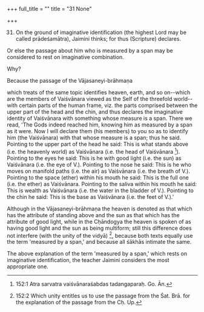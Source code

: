 +++
full_title = ""
title = "31 None"

+++


31. On the ground of imaginative identification (the highest Lord may be called prādeśamātra), Jaimini thinks; for thus (Scripture) declares.

Or else the passage about him who is measured by a span may be considered to rest on imaginative combination.

Why?

Because the passage of the Vājasaneyi-brāhmaṇa

which treats of the same topic identifies heaven, earth, and so on--which are the members of Vaiśvānara viewed as the Self of the threefold world--with certain parts of the human frame, viz. the parts comprised between the upper part of the head and the chin, and thus declares the imaginative identity of Vaiśvānara with something whose measure is a span. There we read, 'The Gods indeed reached him, knowing him as measured by a span as it were. Now I will declare them (his members) to you so as to identify him (the Vaiśvānara) with that whose measure is a span; thus he said. Pointing to the upper part of the head he said: This is what stands above (i.e. the heavenly world) as Vaiśvānara (i.e. the head of Vaiśvānara [^fn_166]). Pointing to the eyes he said: This is he with good light (i.e. the sun) as Vaiśvānara (i.e. the eye of V.). Pointing to the nose he said: This is he who moves on manifold paths (i.e. the air) as Vaiśvānara (i.e. the breath of V.). Pointing to the space (ether) within his mouth he said: This is the full one (i.e. the ether) as Vaiśvānara. Pointing to the saliva within his mouth he said: This is wealth as Vaiśvānara (i.e. the water in the bladder of V.). Pointing to the chin he said: This is the base as Vaiśvānara (i.e. the feet of V.).'

Although in the Vājasaneyi-brāhmaṇa the heaven is denoted as that which has the attribute of standing above and the sun as that which has the attribute of good light, while in the Cḥāndogya the heaven is spoken of as having good light and the sun as being multiform; still this difference does not interfere (with the unity of the vidyā) [^fn_167], because both texts equally use the term 'measured by a span,' and because all śākhās intimate the same.

The above explanation of the term 'measured by a span,' which rests on imaginative identification, the teacher Jaimini considers the most appropriate one.

[^fn_166]: 152:1 Atra sarvatra vaiśvānaraśabdas tadangaparaḥ. Go. Ān.

[^fn_167]: 152:2 Which unity entitles us to use the passage from the Śat. Brā. for the explanation of the passage from the Cḥ. Up.

